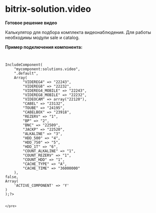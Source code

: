 bitrix-solution.video
=====================

<b>Готовое решение видео</b>

Калькулятор для подбора комплекта видеонаблюдения. Для работы необходимы модули sale и catalog.

<b>Пример подключения компонента:</b>
<code>
	<pre>
<?$APPLICATION->IncludeComponent(
	"mycomponent:solutions.video",
	".default",
	Array(
		"VIDEREG4" => "22243",
		"VIDEREG8" => "22232",
		"VIDEREG4_MOBILE" => "22243",
		"VIDEREG8_MOBILE" => "22232",
		"VIDEOCAM" => array("22120"),
		"CABEL" => "23132",
		"TOUBE" => "24195",
		"CABELBOX" => "23918",
		"REZERV" => "1",
		"BP" => "2",
		"BNC" => "22509",
		"JACKP" => "22520",
		"ALKALINE" => "3",
		"HDD_500" => "4",
		"HDD_750" => "5",
		"HDD_1T" => "6",
		"COUNT_ALKALINE" => "1",
		"COUNT_REZERV" => "1",
		"COUNT_HDD" => "1",
		"CACHE_TYPE" => "A",
		"CACHE_TIME" => "36000000"
	),
false,
Array(
	'ACTIVE_COMPONENT' => 'Y'
)
);?> 
	</pre>
</code>
